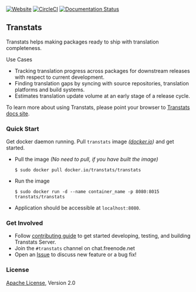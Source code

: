 [![Website](https://img.shields.io/badge/website-transtats.org-orange.svg)](http://transtats.org)
[![CircleCI](https://circleci.com/gh/transtats/transtats/tree/devel.svg?style=svg)](https://circleci.com/gh/transtats/transtats/tree/devel)
[![Documentation Status](https://readthedocs.org/projects/transtats/badge/?version=latest)](http://transtats.readthedocs.io/en/latest/?badge=latest)

## Transtats

Transtats helps making packages ready to ship with translation completeness.

Use Cases
 - Tracking translation progress across packages for downstream releases with respect to current development.
 - Finding translation gaps by syncing with source repositories, translation platforms and build systems.
 - Estimates translation update volume at an early stage of a release cycle. 

To learn more about using Transtats, please point your browser to [Transtats docs site](http://docs.transtats.org).

### Quick Start

Get docker daemon running. Pull `transtats` image *([docker.io](https://hub.docker.com/r/transtats/transtats/))* and get started.

- Pull the image *(No need to pull, if you have built the image)*
  ```shell
  $ sudo docker pull docker.io/transtats/transtats
  ```

- Run the image
  ```shell
  $ sudo docker run -d --name container_name -p 8080:8015 transtats/transtats
  ```

- Application should be accessible at `localhost:8080`.


### Get Involved

- Follow [contributing guide](./CONTRIBUTING.md) to get started developing, testing, and building Transtats Server.
- Join the `#transtats` channel on chat.freenode.net
- Open an [Issue](https://github.com/transtats/transtats/issues) to discuss new feature or a bug fix!

### License

[Apache License](http://www.apache.org/licenses/LICENSE-2.0), Version 2.0

